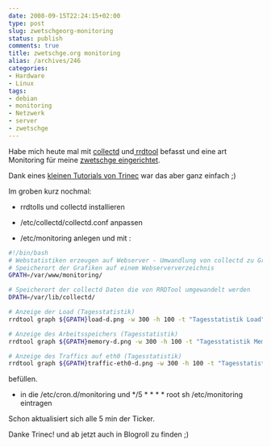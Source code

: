 ```yaml
---
date: 2008-09-15T22:24:15+02:00
type: post
slug: zwetschgeorg-monitoring
status: publish
comments: true
title: zwetschge.org monitoring
alias: /archives/246
categories:
- Hardware
- Linux
tags:
- debian
- monitoring
- Netzwerk
- server
- zwetschge
---
```


Habe mich heute mal mit [collectd](http://collectd.org/) und[ rrdtool](http://oss.oetiker.ch/rrdtool/) befasst und eine art Monitoring für meine [zwetschge eingerichtet](http://zwetschge.org).

Dank eines [kleinen Tutorials von Trinec](http://trinec.de/index.php/2008/08/17/einfaches-monitoring-statistiken-wie-mrtg/) war das aber ganz einfach ;)

Im groben kurz nochmal:

* rrdtolls und collectd installieren

* /etc/collectd/collectd.conf anpassen

* /etc/monitoring anlegen und mit :


``` bash
#!/bin/bash
# Webstatistiken erzeugen auf Webserver - Umwandlung von collectd zu Grafiken
# Speicherort der Grafiken auf einem Webserververzeichnis
GPATH=/var/www/monitoring/

# Speicherort der collectd Daten die von RRDTool umgewandelt werden
DPATH=/var/lib/collectd/

# Anzeige der Load (Tagesstatistik)
rrdtool graph ${GPATH}load-d.png -w 300 -h 100 -t "Tagesstatistik Load" --start -1d DEF:shortterm=${DPATH}load.rrd:shortterm:AVERAGE LINE1:shortterm#00ff00:Kurz DEF:midterm=${DPATH}load.rrd:midterm:AVERAGE LINE1:midterm#0000ff:Mittel DEF:longterm=${DPATH}load.rrd:longterm:AVERAGE LINE1:longterm#ff0000:Lang

# Anzeige des Arbeitsspeichers (Tagesstatistik)
rrdtool graph ${GPATH}memory-d.png -w 300 -h 100 -t "Tagesstatistik Memory" --start -1d DEF:used=${DPATH}memory.rrd:used:AVERAGE LINE1:used#ff0000:Benutzt DEF:free=${DPATH}memory.rrd:free:AVERAGE LINE1:free#00ff00:Frei

# Anzeige des Traffics auf eth0 (Tagesstatistik)
rrdtool graph ${GPATH}traffic-eth0-d.png -w 300 -h 100 -t "Tagesstatistik Eth0" --start -1d DEF:outg=${DPATH}traffic-eth0.rrd:outgoing:AVERAGE LINE1:outg#ff0000:Ausgehend DEF:inc=${DPATH}traffic-eth0.rrd:incoming:AVERAGE LINE1:inc#00ff00:Eingehend
```

befüllen.

* in die /etc/cron.d/monitoring und */5 * * * * root sh /etc/monitoring eintragen

Schon aktualisiert sich alle 5 min der Ticker.

Danke Trinec! und ab jetzt auch in Blogroll zu finden ;)
